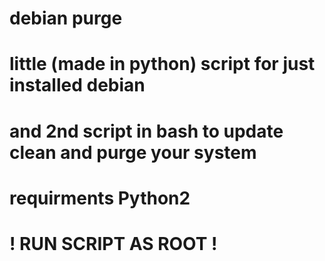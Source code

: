 # debian purge 
# little (made in python) script for just installed debian
# and 2nd script in bash to update clean and purge your system
# requirments Python2
# ! RUN SCRIPT AS ROOT !
